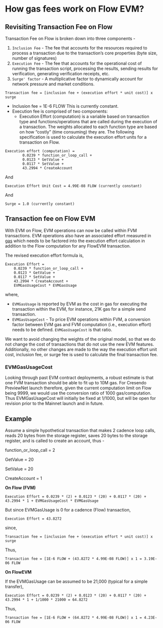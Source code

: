 # How gas fees work on Flow EVM?

## Revisiting Transaction Fee on Flow

Transaction Fee on Flow is broken down into three components - 
1. `Inclusion Fee` - The fee that accounts for the resources required to process a transaction due to the transaction’s core properties (byte size, number of signatures)
2. `Execution Fee` - The fee that accounts for the operational cost of running the transaction script, processing the results, sending results for verification, generating verification receipts, etc.
3. `Surge' factor` - A multiplicative factor to dynamically account for network pressure and market conditions.

`Transaction fee = [inclusion fee + (execution effort * unit cost)] x surge`

- Inclusion fee = 1E-6 FLOW This is currently constant.
- Execution fee is comprised of two components:
    - Execution Effort (computation) is a variable based on transaction type and functions/operations that are called during the execution of a transaction. The weights allocated to each function type are based on how “costly” (time consuming) they are. The following specification is used to calculate the execution effort units for a transaction on Flow.
        
```
Execution effort (computation) =
        0.0239 * function_or_loop_call +
        0.0123 * GetValue +
        0.0117 * SetValue +
        43.2994 * CreateAccount
```
And
```
Execution Effort Unit Cost = 4.99E-08 FLOW (currently constant)
```
And
```
Surge = 1.0 (currently constant)
```

## Transaction fee on Flow EVM

With EVM on Flow, EVM operations can now be called within FVM transactions. EVM operations also have an associated effort measured in [gas](https://ethereum.org/developers/docs/gas) which needs to be factored into the execution effort calculation in addition to the Flow computation for any FlowEVM transaction.

The revised execution effort formula is,

```
Execution Effort =
    0.0239 * function_or_loop_call +
    0.0123 * GetValue +
    0.0117 * SetValue +
    43.2994 * CreateAccount +
    EVMGasUsageCost * EVMGasUsage
```
where,
- `EVMGasUsage` is reported by EVM as the cost in gas for executing the transaction within the EVM, for instance, 21K gas for a simple send transaction.
- `EVMGasUsageCost` -  To price EVM operations within FVM, a conversion factor between EVM gas and FVM computation (i.e., execution effort) needs to be defined. `EVMGasUsageCost` is that ratio.

We want to avoid changing the weights of the original model, so that we do not change the cost of transactions that do not use the new EVM features. Additionally, no other changes are made to the way the execution effort unit cost, inclusion fee, or surge fee is used to calculate the final transaction fee.

### EVMGasUsageCost

Looking through past EVM contract deployments, a robust estimate is that one FVM transaction should be able to fit up to 10M gas. For Cresendo PreviewNet launch therefore, given the current computation limit on Flow being 9999, we would use the conversion ratio of 1000 gas/computation. Thus EVMGasUsageCost will initially be fixed at 1/1000, but will be open for revision prior to the Mainnet launch and in future.

## Example

Assume a simple hypothetical transaction that makes 2 cadence loop calls, reads 20 bytes from the storage register, saves 20 bytes to the storage register, and is called to create an account, thus -

function_or_loop_call = 2

GetValue = 20

SetValue = 20

CreateAccount = 1

**On Flow (FVM)**

```
Execution Effort = 0.0239 * (2) + 0.0123 * (20) + 0.0117 * (20) + 43.2994 * 1 + EVMGasUsageCost * EVMGasUsage
```

But since EVMGasUsage is 0 for a cadence (Flow) transaction, 

```
Execution Effort = 43.8272
```

since,
```
Transaction fee = [inclusion fee + (execution effort * unit cost)] x surge
```

Thus,
```
Transaction fee = [1E-6 FLOW + (43.8272 * 4.99E-08 FLOW)] x 1 = 3.19E-06 FLOW
```

**On FlowEVM**

If the EVMGasUsage can be assumed to be 21,000 (typical for a simple transfer), 

```
Execution Effort = 0.0239 * (2) + 0.0123 * (20) + 0.0117 * (20) + 43.2994 * 1 + 1/1000 * 21000 = 64.8272
```

Thus,
```
Transaction fee = [1E-6 FLOW + (64.8272 * 4.99E-08 FLOW)] x 1 = 4.23E-06 FLOW
```
